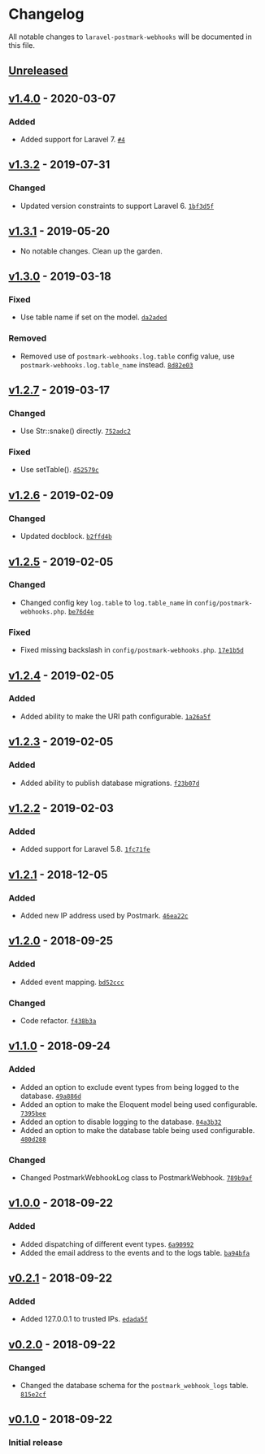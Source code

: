 # Changelog

All notable changes to `laravel-postmark-webhooks` will be documented in this file.

## [Unreleased]

## [v1.4.0] - 2020-03-07

### Added
- Added support for Laravel 7. [`#4`](https://github.com/mvdnbrk/laravel-postmark-webhooks/pull/4)

## [v1.3.2] - 2019-07-31

### Changed
- Updated version constraints to support Laravel 6. [`1bf3d5f`](https://github.com/mvdnbrk/laravel-postmark-webhooks/commit/1bf3d5f4b26b912449dc6b409b372ae1300c8efa)

## [v1.3.1] - 2019-05-20
- No notable changes. Clean up the garden.

## [v1.3.0] - 2019-03-18

### Fixed
- Use table name if set on the model. [`da2aded`](https://github.com/mvdnbrk/laravel-postmark-webhooks/commit/da2aded3b1058ccd79520f1959ae21cbc96504cf)

### Removed
- Removed use of `postmark-webhooks.log.table` config value, use `postmark-webhooks.log.table_name` instead. [`8d82e03`](https://github.com/mvdnbrk/laravel-postmark-webhooks/commit/8d82e030ef9695ce21e96488bcff0fd3516d61a5)

## [v1.2.7] - 2019-03-17

### Changed
- Use Str::snake() directly. [`752adc2`](https://github.com/mvdnbrk/laravel-postmark-webhooks/commit/752adc289dc85f22c5383fd1073d77e88d4531af)

### Fixed
- Use setTable(). [`452579c`](https://github.com/mvdnbrk/laravel-postmark-webhooks/commit/452579c3de69e1f8d7c24445656b5f5f830d9276)

## [v1.2.6] - 2019-02-09

### Changed
- Updated docblock. [`b2ffd4b`](https://github.com/mvdnbrk/laravel-postmark-webhooks/commit/b2ffd4b48604b8c75de9c142c4b207ff7943318d)

## [v1.2.5] - 2019-02-05

### Changed
- Changed config key `log.table` to `log.table_name` in `config/postmark-webhooks.php`. [`be76d4e`](https://github.com/mvdnbrk/laravel-postmark-webhooks/commit/be76d4e8518efa55ae77acc326d46f901dae1305)

### Fixed
- Fixed missing backslash in `config/postmark-webhooks.php`. [`17e1b5d`](https://github.com/mvdnbrk/laravel-postmark-webhooks/commit/17e1b5db4fd1c86583c2955b4bd10f987efe518d)

## [v1.2.4] - 2019-02-05

### Added
- Added ability to make the URI path configurable. [`1a26a5f`](https://github.com/mvdnbrk/laravel-postmark-webhooks/commit/1a26a5ff5c1ab9c4647e2f75d2687b77fa21f04f)

## [v1.2.3] - 2019-02-05

### Added
- Added ability to publish database migrations. [`f23b07d`](https://github.com/mvdnbrk/laravel-postmark-webhooks/commit/f23b07ded3fe3ee0f46914390f36715af9d6f0ed)

## [v1.2.2] - 2019-02-03

### Added
- Added support for Laravel 5.8. [`1fc71fe`](https://github.com/mvdnbrk/laravel-postmark-webhooks/commit/1fc71fe2e30c38b48b797a3d96470a37e26338b7)

## [v1.2.1] - 2018-12-05

### Added
- Added new IP address used by Postmark. [`46ea22c`](https://github.com/mvdnbrk/laravel-postmark-webhooks/commit/46ea22c6722de71c8ea62544080df64ace7534b7)

## [v1.2.0] - 2018-09-25

### Added
- Added event mapping. [`bd52ccc`](https://github.com/mvdnbrk/laravel-postmark-webhooks/commit/bd52ccc6d421eb87354018df8d3b23d383c51fc7)

### Changed
- Code refactor. [`f438b3a`](https://github.com/mvdnbrk/laravel-postmark-webhooks/commit/f438b3a0e4fe0eb5f05e6e79fc63d7f76de8e990)

## [v1.1.0] - 2018-09-24

### Added
- Added an option to exclude event types from being logged to the database. [`49a886d`](https://github.com/mvdnbrk/laravel-postmark-webhooks/commit/49a886d92de276d146b6c06120b7ab1437bab55b)
- Added an option to make the Eloquent model being used configurable. [`7395bee`](https://github.com/mvdnbrk/laravel-postmark-webhooks/commit/7395beed7f57a1a1961c535be1d197d108d4425a)
- Added an option to disable logging to the database. [`04a3b32`](https://github.com/mvdnbrk/laravel-postmark-webhooks/commit/04a3b3219174bdd03333e214c03c88b33e5a66de)
- Added an option to make the database table being used configurable. [`480d288`](https://github.com/mvdnbrk/laravel-postmark-webhooks/commit/480d288c5d3711964f7b2803632b2b3621041544)

### Changed
- Changed PostmarkWebhookLog class to PostmarkWebhook. [`789b9af`](https://github.com/mvdnbrk/laravel-postmark-webhooks/commit/789b9af41466bd0290ba5f44ba65d9bd7ee55ed8)

## [v1.0.0] - 2018-09-22

### Added
- Added dispatching of different event types. [`6a90992`](https://github.com/mvdnbrk/laravel-postmark-webhooks/commit/6a9099266e8b71e565d3bedb6e171c09b6a8387f)
- Added the email address to the events and to the logs table. [`ba94bfa`](https://github.com/mvdnbrk/laravel-postmark-webhooks/commit/ba94bfa9ad09d1cf7eff0cff946b65ae8122fd6a)

## [v0.2.1] - 2018-09-22

### Added 
- Added 127.0.0.1 to trusted IPs. [`edada5f`](https://github.com/mvdnbrk/laravel-postmark-webhooks/commit/edada5f22a718a7f6c76ffe559c21fbc2ca8155d)

## [v0.2.0] - 2018-09-22

### Changed
- Changed the database schema for the `postmark_webhook_logs` table. [`815e2cf`](https://github.com/mvdnbrk/laravel-postmark-webhooks/commit/815e2cfd48d1f279925f36e2b877eee7c9346ac6)

## [v0.1.0] - 2018-09-22

### Initial release

[Unreleased]: https://github.com/mvdnbrk/laravel-postmark-webhooks/compare/v1.4.0...HEAD
[v1.4.0]: https://github.com/mvdnbrk/laravel-postmark-webhooks/compare/v1.3.2...v1.4.0
[v1.3.2]: https://github.com/mvdnbrk/laravel-postmark-webhooks/compare/v1.3.1...v1.3.2
[v1.3.1]: https://github.com/mvdnbrk/laravel-postmark-webhooks/compare/v1.3.0...v1.3.1
[v1.3.0]: https://github.com/mvdnbrk/laravel-postmark-webhooks/compare/v1.2.7...v1.3.0
[v1.2.7]: https://github.com/mvdnbrk/laravel-postmark-webhooks/compare/v1.2.6...v1.2.7
[v1.2.6]: https://github.com/mvdnbrk/laravel-postmark-webhooks/compare/v1.2.5...v1.2.6
[v1.2.5]: https://github.com/mvdnbrk/laravel-postmark-webhooks/compare/v1.2.4...v1.2.5
[v1.2.4]: https://github.com/mvdnbrk/laravel-postmark-webhooks/compare/v1.2.3...v1.2.4
[v1.2.3]: https://github.com/mvdnbrk/laravel-postmark-webhooks/compare/v1.2.2...v1.2.3
[v1.2.2]: https://github.com/mvdnbrk/laravel-postmark-webhooks/compare/v1.2.1...v1.2.2
[v1.2.1]: https://github.com/mvdnbrk/laravel-postmark-webhooks/compare/v1.2.0...v1.2.1
[v1.2.0]: https://github.com/mvdnbrk/laravel-postmark-webhooks/compare/v1.1.0...v1.2.0
[v1.1.0]: https://github.com/mvdnbrk/laravel-postmark-webhooks/compare/v1.0.0...v1.1.0
[v1.0.0]: https://github.com/mvdnbrk/laravel-postmark-webhooks/compare/v0.2.0...v1.0.0
[v0.2.1]: https://github.com/mvdnbrk/laravel-postmark-webhooks/compare/v0.2.0...v0.2.1
[v0.2.0]: https://github.com/mvdnbrk/laravel-postmark-webhooks/compare/v0.1.0...v0.2.0
[v0.1.0]: https://github.com/mvdnbrk/laravel-postmark-webhooks/tree/v0.1.0
